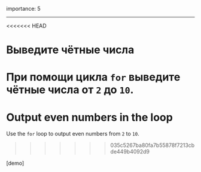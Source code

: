 importance: 5

---

<<<<<<< HEAD
# Выведите чётные числа

При помощи цикла `for` выведите чётные числа от `2` до `10`.
=======
# Output even numbers in the loop

Use the `for` loop to output even numbers from `2` to `10`.
>>>>>>> 035c5267ba80fa7b55878f7213cbde449b4092d9

[demo]
